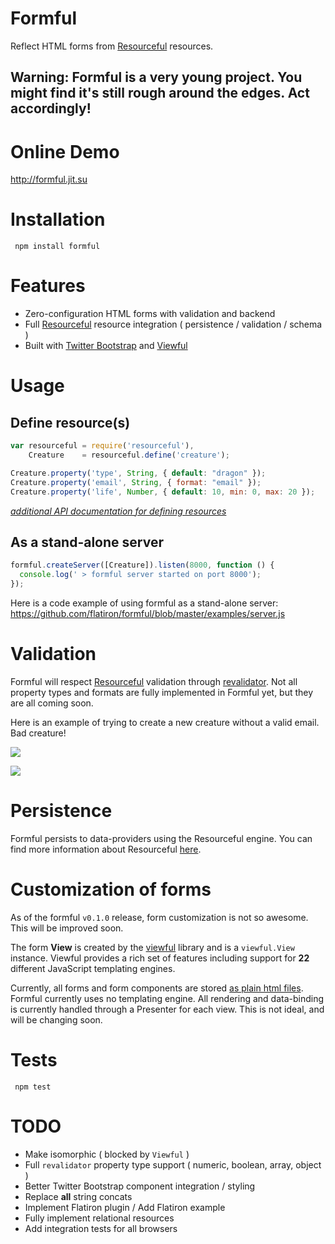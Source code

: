 # Formful

Reflect HTML forms from [Resourceful](http://github.com/flatiron/resourceful) resources.

## Warning: Formful is a very young project. You might find it's still rough around the edges. Act accordingly!

# Online Demo

<a href="http://formful.jit.su">http://formful.jit.su</a>

# Installation

     npm install formful

# Features

  - Zero-configuration HTML forms with validation and backend
  - Full [Resourceful](http://github.com/flatiron/resourceful) resource integration ( persistence / validation / schema )
  - Built with [Twitter Bootstrap](http://twitter.github.com/bootstrap/) and [Viewful](http://github.com/flatiron/viewful)

# Usage

## Define resource(s)

```js
var resourceful = require('resourceful'),
    Creature    = resourceful.define('creature');

Creature.property('type', String, { default: "dragon" });
Creature.property('email', String, { format: "email" });
Creature.property('life', Number, { default: 10, min: 0, max: 20 });
```

*[additional API documentation for defining resources](http://github.com/flatiron/resourceful)*

## As a stand-alone server

```js
formful.createServer([Creature]).listen(8000, function () {
  console.log(' > formful server started on port 8000');
});
```

Here is a code example of using formful as a stand-alone server: <a href="https://github.com/flatiron/formful/blob/master/examples/server.js">https://github.com/flatiron/formful/blob/master/examples/server.js</a>

# Validation

Formful will respect [Resourceful](http://github.com/flatiron/resourceful) validation through [revalidator](http://github.com/flatiron/revalidator). Not all property types and formats are fully implemented in Formful yet, but they are all coming soon.

Here is an example of trying to create a new creature without a valid email. Bad creature!

<img src="https://raw.github.com/flatiron/formful/master/assets/validation.png"></img>

<img src="https://raw.github.com/flatiron/formful/master/assets/show.png"></img>

# Persistence

Formful persists to data-providers using the Resourceful engine. You can find more information about Resourceful [here](http://github.com/flatiron/resourceful).

# Customization of forms

As of the formful `v0.1.0` release, form customization is not so awesome. This will be improved soon.

The form **View** is created by the [viewful](http://github.com/flatiron/viewful) library and is a `viewful.View` instance. Viewful provides a rich set of features including support for **22** different JavaScript templating engines.

Currently, all forms and form components are stored [as plain html files](https://github.com/flatiron/formful/tree/master/lib/formful/view/form). Formful currently uses no templating engine. All rendering and data-binding is currently handled through a Presenter for each view. This is not ideal, and will be changing soon.

# Tests

     npm test

# TODO
 - Make isomorphic ( blocked by `Viewful` )
 - Full `revalidator` property type support ( numeric, boolean, array, object )
 - Better Twitter Bootstrap component integration / styling
 - Replace **all** string concats
 - Implement Flatiron plugin / Add Flatiron example
 - Fully implement relational resources
 - Add integration tests for all browsers